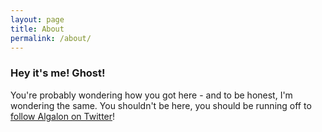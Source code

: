 ```yaml
---
layout: page
title: About
permalink: /about/
---
```


### Hey it's me! Ghost!

You're probably wondering how you got here - and to be honest, I'm wondering the same. You shouldn't be here, you should be running off to [follow Algalon on Twitter](https://algalon.ghst.tools)!
